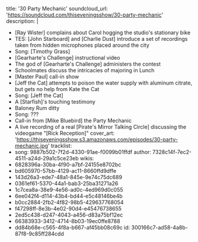 title: '30 Party Mechanic'
soundcloud_url: 'https://soundcloud.com/thiseveningsshow/30-party-mechanic'
description: |
  - [Ray Wister] complains about Carol hogging the studio's stationary bike
  - TES: [John Starboard] and [Charlie Dust] introduce a set of recordings taken from hidden microphones placed around the city
  - Song: [Timothy Grass]
  - [Gearharte's Challenge] instructional video
  - The god of [Gearharte's Challenge] administers the contest
  - Schoolmates discuss the intricacies of majoring in Lunch
  - [Master Paul] call-in show
  - [Jeff the Cat] attempts to poison the water supply with aluminum citrate, but gets no help from Kate the Cat
  - Song: [Jeff the Cat]
  - A [Starfish]'s touching testimony
  - Baloney Rum ditty
  - Song: ???
  - Call-in from [Mike Bluebird] the Party Mechanic
  - A live recording of a real [Pirate's Mirror Talking Circle] discussing the videogame "[Rick Reception]"
cover_art: 'https://thiseveningsshow.s3.amazonaws.com/episodes/30-party-mechanic.jpg'
tracklist:
  -
    song: 9887b502-7f2d-4330-91ae-f0099b01ffdf
author: 7328c14f-7ec2-4511-a24d-29a1c5ce23eb
wikis:
  - 6828396a-30ba-4f90-a7bf-24155e8702bc
  - bd605970-57bb-4129-ac11-8660ffd9dffe
  - 143d26a3-ede7-48a1-845e-9e74c75dc689
  - 0361ef61-5370-44a1-bab3-25ba31271a26
  - 1c7cea8a-38e9-4e56-ad0c-4ed969d0c055
  - 6ee042f4-d114-43b4-bd44-e5c48146be4b
  - b0cc2884-2fb2-4f82-98b5-429637768054
  - f47298ff-8e3b-4e02-90d4-e45476738655
  - 2ed5c438-d247-4043-a456-d83a75bf12ec
  - 66383933-3412-4714-8b03-19ec0ffe8788
  - dd84b68e-c565-4f8a-b667-af45bb08c69c
id: 300166c7-ad58-4a8b-87f8-9c85ff284cdd
